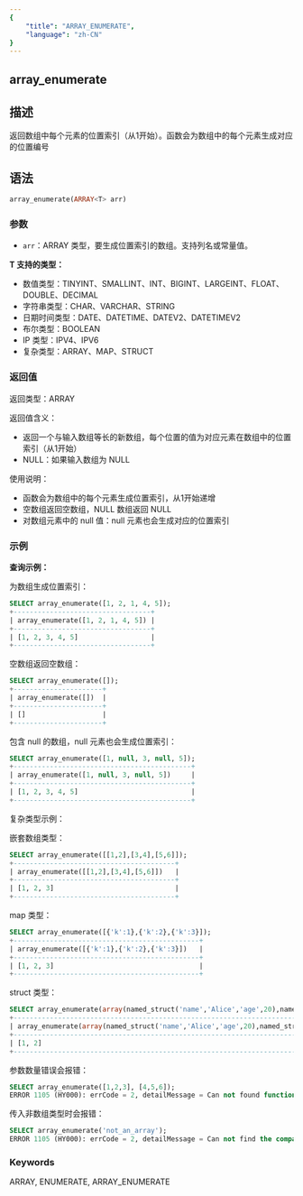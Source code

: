 ```yaml
---
{
    "title": "ARRAY_ENUMERATE",
    "language": "zh-CN"
}
---
```


## array_enumerate

<version since="2.0.0">

</version>

## 描述

返回数组中每个元素的位置索引（从1开始）。函数会为数组中的每个元素生成对应的位置编号

## 语法

```sql
array_enumerate(ARRAY<T> arr)
```

### 参数

- `arr`：ARRAY<T> 类型，要生成位置索引的数组。支持列名或常量值。

**T 支持的类型：**
- 数值类型：TINYINT、SMALLINT、INT、BIGINT、LARGEINT、FLOAT、DOUBLE、DECIMAL
- 字符串类型：CHAR、VARCHAR、STRING
- 日期时间类型：DATE、DATETIME、DATEV2、DATETIMEV2
- 布尔类型：BOOLEAN
- IP 类型：IPV4、IPV6
- 复杂类型：ARRAY、MAP、STRUCT

### 返回值

返回类型：ARRAY<BIGINT>

返回值含义：
- 返回一个与输入数组等长的新数组，每个位置的值为对应元素在数组中的位置索引（从1开始）
- NULL：如果输入数组为 NULL

使用说明：
- 函数会为数组中的每个元素生成位置索引，从1开始递增
- 空数组返回空数组，NULL 数组返回 NULL
- 对数组元素中的 null 值：null 元素也会生成对应的位置索引

### 示例

**查询示例：**

为数组生成位置索引：
```sql
SELECT array_enumerate([1, 2, 1, 4, 5]);
+----------------------------------+
| array_enumerate([1, 2, 1, 4, 5]) |
+----------------------------------+
| [1, 2, 3, 4, 5]                  |
+----------------------------------+
```

空数组返回空数组：
```sql
SELECT array_enumerate([]);
+----------------------+
| array_enumerate([])  |
+----------------------+
| []                   |
+----------------------+
```

包含 null 的数组，null 元素也会生成位置索引：
```sql
SELECT array_enumerate([1, null, 3, null, 5]);
+--------------------------------------------+
| array_enumerate([1, null, 3, null, 5])     |
+--------------------------------------------+
| [1, 2, 3, 4, 5]                            |
+--------------------------------------------+
```

复杂类型示例：

嵌套数组类型：
```sql
SELECT array_enumerate([[1,2],[3,4],[5,6]]);
+----------------------------------------+
| array_enumerate([[1,2],[3,4],[5,6]])   |
+----------------------------------------+
| [1, 2, 3]                              |
+----------------------------------------+
```

map 类型：
```sql
SELECT array_enumerate([{'k':1},{'k':2},{'k':3}]);
+----------------------------------------------+
| array_enumerate([{'k':1},{'k':2},{'k':3}])   |
+----------------------------------------------+
| [1, 2, 3]                                    |
+----------------------------------------------+
```

struct 类型：
```sql
SELECT array_enumerate(array(named_struct('name','Alice','age',20),named_struct('name','Bob','age',30)));
+----------------------------------------------------------------------------------------+
| array_enumerate(array(named_struct('name','Alice','age',20),named_struct('name','Bob','age',30))) |
+----------------------------------------------------------------------------------------+
| [1, 2]                                                                                  |
+----------------------------------------------------------------------------------------+
```

参数数量错误会报错：
```sql
SELECT array_enumerate([1,2,3], [4,5,6]);
ERROR 1105 (HY000): errCode = 2, detailMessage = Can not found function 'array_enumerate' which has 2 arity. Candidate functions are: [array_enumerate(Expression)]
```

传入非数组类型时会报错：
```sql
SELECT array_enumerate('not_an_array');
ERROR 1105 (HY000): errCode = 2, detailMessage = Can not find the compatibility function signature: array_enumerate(VARCHAR(12))
```

### Keywords

ARRAY, ENUMERATE, ARRAY_ENUMERATE 